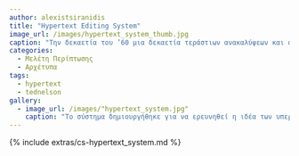 ```yaml
---
author: alexistsiranidis
title: "Hypertext Editing System"
image_url: /images/hypertext_system_thumb.jpg
caption: "Την δεκαετία του ’60 μια δεκαετία τεράστιων ανακαλύψεων και ανατροπών για την επιστήμη των υπολογιστών η ιδέα του Ted Nelson για κείμενο με συνδέσεις που σε μεταφέρουν σε άλλο σημείο τροφοδότησε το Hypertext Editing System και έμελλε να αλλάξει τον τρόπο που αλληλοεπιδρούμε με τα υπολογιστικά συστήματα για πάντα."
categories:
  - Μελέτη Περίπτωσης
  - Αρχέτυπα
tags:
  - hypertext
  - tednelson
gallery:
  - image_url: /images/"hypertext_system.jpg"
    caption: "Tο σύστημα δημιουργήθηκε για να ερευνηθεί η ιδέα των υπερσυνδέσμων του Ted Nelson"
---
```


{% include extras/cs-hypertext_system.md %}

